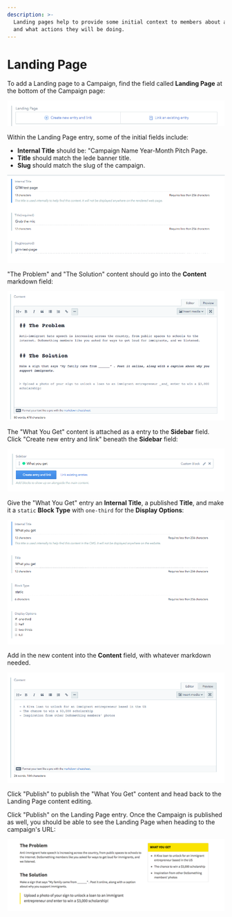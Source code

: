 ```yaml
---
description: >-
  Landing pages help to provide some initial context to members about a campaign
  and what actions they will be doing.
---
```


# Landing Page

To add a Landing page to a Campaign, find the field called **Landing Page** at the bottom of the Campaign page:

![Landing Page](../../.gitbook/assets/landing-page-field%20%282%29.png)

Within the Landing Page entry, some of the initial fields include:

* **Internal Title** should be: "Campaign Name Year-Month Pitch Page.
* **Title** should match the lede banner title.
* **Slug** should match the slug of the campaign.

![Title/Slug](../../.gitbook/assets/landing-page-data%20%284%29.png)

"The Problem" and "The Solution" content should go into the **Content** markdown field:

![Problem/Solution](../../.gitbook/assets/landing-page-content-field%20%284%29.png)

The "What You Get" content is attached as a entry to the **Sidebar** field. Click "Create new entry and link" beneath the **Sidebar** field:

![What you get](../../.gitbook/assets/what-you-get-sidebar-field%20%286%29.png)

Give the "What You Get" entry an **Internal Title**, a published **Title**, and make it a `static` **Block Type** with `one-third` for the **Display Options**:

![What you get data](../../.gitbook/assets/what-you-get-data%20%284%29.png)

Add in the new content into the **Content** field, with whatever markdown needed.

![What you get content](../../.gitbook/assets/what-you-get-content%20%283%29.png)

Click "Publish” to publish the "What You Get" content and head back to the Landing Page content editing.

Click "Publish" on the Landing Page entry. Once the Campaign is published as well, you should be able to see the Landing Page when heading to the campaign's URL:

![Rendered landing page output](../../.gitbook/assets/landing-page-rendered-output%20%281%29.png)

